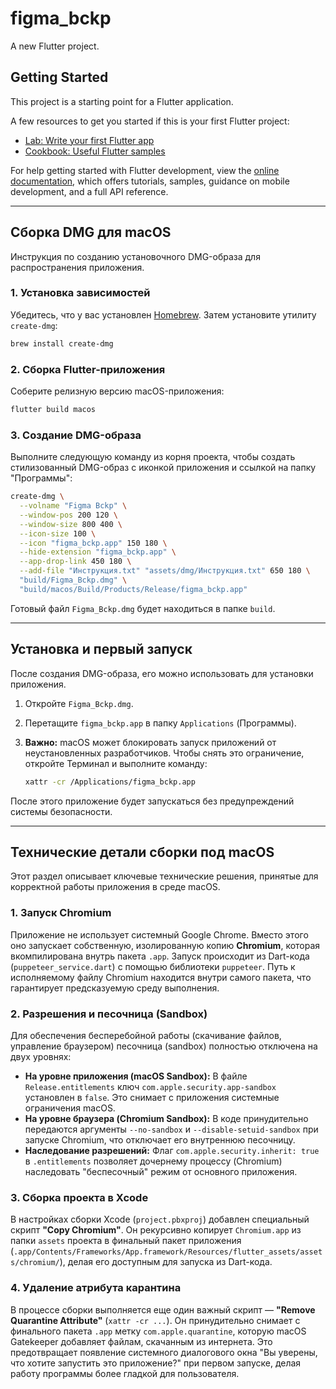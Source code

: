 # figma_bckp

A new Flutter project.

## Getting Started

This project is a starting point for a Flutter application.

A few resources to get you started if this is your first Flutter project:

- [Lab: Write your first Flutter app](https://docs.flutter.dev/get-started/codelab)
- [Cookbook: Useful Flutter samples](https://docs.flutter.dev/cookbook)

For help getting started with Flutter development, view the
[online documentation](https://docs.flutter.dev/), which offers tutorials,
samples, guidance on mobile development, and a full API reference.

---

## Сборка DMG для macOS

Инструкция по созданию установочного DMG-образа для распространения приложения.

### 1. Установка зависимостей

Убедитесь, что у вас установлен [Homebrew](https://brew.sh/). Затем установите утилиту `create-dmg`:

```bash
brew install create-dmg
```

### 2. Сборка Flutter-приложения

Соберите релизную версию macOS-приложения:

```bash
flutter build macos
```

### 3. Создание DMG-образа

Выполните следующую команду из корня проекта, чтобы создать стилизованный DMG-образ с иконкой приложения и ссылкой на папку "Программы":

```bash
create-dmg \
  --volname "Figma Bckp" \
  --window-pos 200 120 \
  --window-size 800 400 \
  --icon-size 100 \
  --icon "figma_bckp.app" 150 180 \
  --hide-extension "figma_bckp.app" \
  --app-drop-link 450 180 \
  --add-file "Инструкция.txt" "assets/dmg/Инструкция.txt" 650 180 \
  "build/Figma_Bckp.dmg" \
  "build/macos/Build/Products/Release/figma_bckp.app"
```

Готовый файл `Figma_Bckp.dmg` будет находиться в папке `build`.

---

## Установка и первый запуск

После создания DMG-образа, его можно использовать для установки приложения.

1.  Откройте `Figma_Bckp.dmg`.
2.  Перетащите `figma_bckp.app` в папку `Applications` (Программы).
3.  **Важно:** macOS может блокировать запуск приложений от неустановленных разработчиков. Чтобы снять это ограничение, откройте Терминал и выполните команду:

    ```bash
    xattr -cr /Applications/figma_bckp.app
    ```

После этого приложение будет запускаться без предупреждений системы безопасности.

---

## Технические детали сборки под macOS

Этот раздел описывает ключевые технические решения, принятые для корректной работы приложения в среде macOS.

### 1. Запуск Chromium

Приложение не использует системный Google Chrome. Вместо этого оно запускает собственную, изолированную копию **Chromium**, которая вкомпилирована внутрь пакета `.app`. Запуск происходит из Dart-кода (`puppeteer_service.dart`) с помощью библиотеки `puppeteer`. Путь к исполняемому файлу Chromium находится внутри самого пакета, что гарантирует предсказуемую среду выполнения.

### 2. Разрешения и песочница (Sandbox)

Для обеспечения бесперебойной работы (скачивание файлов, управление браузером) песочница (sandbox) полностью отключена на двух уровнях:

*   **На уровне приложения (macOS Sandbox):** В файле `Release.entitlements` ключ `com.apple.security.app-sandbox` установлен в `false`. Это снимает с приложения системные ограничения macOS.
*   **На уровне браузера (Chromium Sandbox):** В коде принудительно передаются аргументы `--no-sandbox` и `--disable-setuid-sandbox` при запуске Chromium, что отключает его внутреннюю песочницу.
*   **Наследование разрешений:** Флаг `com.apple.security.inherit: true` в `.entitlements` позволяет дочернему процессу (Chromium) наследовать "беспесочный" режим от основного приложения.

### 3. Сборка проекта в Xcode

В настройках сборки Xcode (`project.pbxproj`) добавлен специальный скрипт **"Copy Chromium"**. Он рекурсивно копирует `Chromium.app` из папки `assets` проекта в финальный пакет приложения (`.app/Contents/Frameworks/App.framework/Resources/flutter_assets/assets/chromium/`), делая его доступным для запуска из Dart-кода.

### 4. Удаление атрибута карантина

В процессе сборки выполняется еще один важный скрипт — **"Remove Quarantine Attribute"** (`xattr -cr ...`). Он принудительно снимает с финального пакета `.app` метку `com.apple.quarantine`, которую macOS Gatekeeper добавляет файлам, скачанным из интернета. Это предотвращает появление системного диалогового окна "Вы уверены, что хотите запустить это приложение?" при первом запуске, делая работу программы более гладкой для пользователя.
